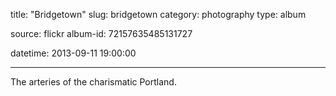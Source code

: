 title: "Bridgetown"
slug: bridgetown
category: photography
type: album

source: flickr
album-id: 72157635485131727

datetime: 2013-09-11 19:00:00

---

The arteries of the charismatic Portland.
